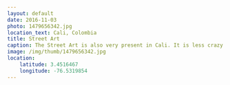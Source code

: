 ```yaml
---
layout: default
date: 2016-11-03
photo: 1479656342.jpg
location_text: Cali, Colombia
title: Street Art
caption: The Street Art is also very present in Cali. It is less crazy and explicit as it could be in Bogota but it still does fit very well in the city.
image: /img/thumb/1479656342.jpg
location:
    latitude: 3.4516467
    longitude: -76.5319854
---
```

